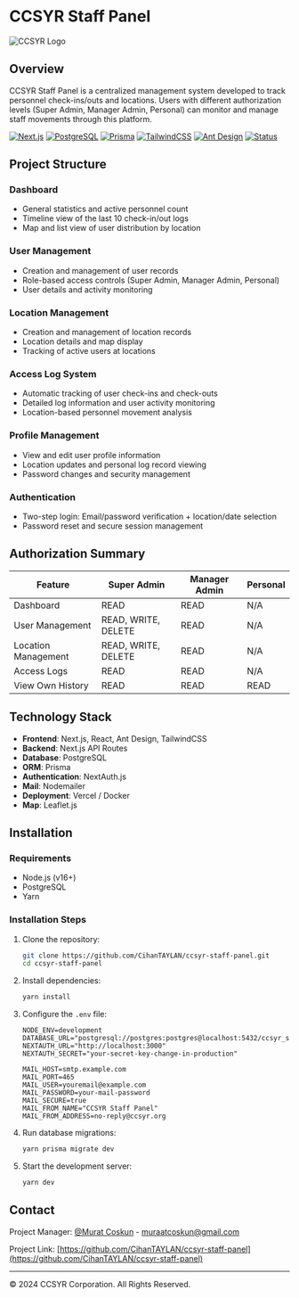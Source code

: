 # CCSYR Staff Panel

![CCSYR Logo](https://ccsyr.org/wp-content/uploads/2024/12/website-logo-thin.png)

## Overview

CCSYR Staff Panel is a centralized management system developed to track personnel check-ins/outs and locations. Users with different authorization levels (Super Admin, Manager Admin, Personal) can monitor and manage staff movements through this platform.

[![Next.js](https://img.shields.io/badge/Next.js-14.1.0-black)](https://nextjs.org/)
[![PostgreSQL](https://img.shields.io/badge/PostgreSQL-16.0+-blue)](https://www.postgresql.org/)
[![Prisma](https://img.shields.io/badge/Prisma-ORM-cyan)](https://www.prisma.io/)
[![TailwindCSS](https://img.shields.io/badge/TailwindCSS-3.3.0-38B2AC)](https://tailwindcss.com/)
[![Ant Design](https://img.shields.io/badge/Ant%20Design-5.24.5-0170FE)](https://ant.design/)
[![Status](https://img.shields.io/badge/Status-Development-orange)]()

## Project Structure

### Dashboard

- General statistics and active personnel count
- Timeline view of the last 10 check-in/out logs
- Map and list view of user distribution by location

### User Management

- Creation and management of user records
- Role-based access controls (Super Admin, Manager Admin, Personal)
- User details and activity monitoring

### Location Management

- Creation and management of location records
- Location details and map display
- Tracking of active users at locations

### Access Log System

- Automatic tracking of user check-ins and check-outs
- Detailed log information and user activity monitoring
- Location-based personnel movement analysis

### Profile Management

- View and edit user profile information
- Location updates and personal log record viewing
- Password changes and security management

### Authentication

- Two-step login: Email/password verification + location/date selection
- Password reset and secure session management

## Authorization Summary

| Feature             | Super Admin         | Manager Admin | Personal |
| ------------------- | ------------------- | ------------- | -------- |
| Dashboard           | READ                | READ          | N/A      |
| User Management     | READ, WRITE, DELETE | READ          | N/A      |
| Location Management | READ, WRITE, DELETE | READ          | N/A      |
| Access Logs         | READ                | READ          | N/A      |
| View Own History    | READ                | READ          | READ     |

## Technology Stack

- **Frontend**: Next.js, React, Ant Design, TailwindCSS
- **Backend**: Next.js API Routes
- **Database**: PostgreSQL
- **ORM**: Prisma
- **Authentication**: NextAuth.js
- **Mail**: Nodemailer
- **Deployment**: Vercel / Docker
- **Map**: Leaflet.js

## Installation

### Requirements

- Node.js (v16+)
- PostgreSQL
- Yarn

### Installation Steps

1. Clone the repository:

   ```bash
   git clone https://github.com/CihanTAYLAN/ccsyr-staff-panel.git
   cd ccsyr-staff-panel
   ```

2. Install dependencies:

   ```bash
   yarn install
   ```

3. Configure the `.env` file:

   ```
   NODE_ENV=development
   DATABASE_URL="postgresql://postgres:postgres@localhost:5432/ccsyr_staff_panel"
   NEXTAUTH_URL="http://localhost:3000"
   NEXTAUTH_SECRET="your-secret-key-change-in-production"

   MAIL_HOST=smtp.example.com
   MAIL_PORT=465
   MAIL_USER=youremail@example.com
   MAIL_PASSWORD=your-mail-password
   MAIL_SECURE=true
   MAIL_FROM_NAME="CCSYR Staff Panel"
   MAIL_FROM_ADDRESS=no-reply@ccsyr.org
   ```

4. Run database migrations:

   ```bash
   yarn prisma migrate dev
   ```

5. Start the development server:
   ```bash
   yarn dev
   ```

## Contact

Project Manager: [@Murat Coskun](https://www.linkedin.com/in/murat-coskun-76a06b227/) - muraatcoskun@gmail.com

Project Link: [https://github.com/CihanTAYLAN/ccsyr-staff-panel](https://github.com/CihanTAYLAN/ccsyr-staff-panel)

---

&copy; 2024 CCSYR Corporation. All Rights Reserved.
